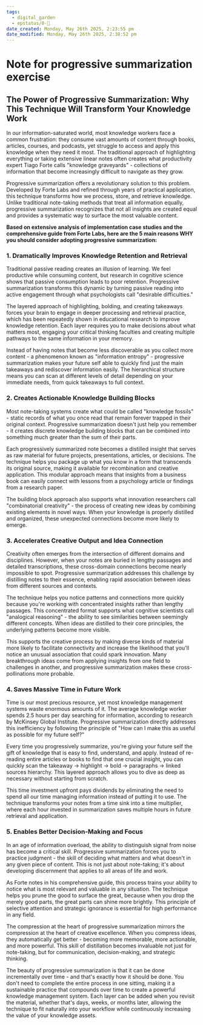 ```yaml
---
tags:
  - digital_garden
  - epstatus/0-🌰
date_created: Monday, May 26th 2025, 2:23:55 pm
date_modified: Monday, May 26th 2025, 2:38:52 pm
---
```

# Note for progressive summarization exercise
## The Power of Progressive Summarization: Why This Technique Will Transform Your Knowledge Work

In our information-saturated world, most knowledge workers face a common frustration: they consume vast amounts of content through books, articles, courses, and podcasts, yet struggle to access and apply this knowledge when they need it most. The traditional approach of highlighting everything or taking extensive linear notes often creates what productivity expert Tiago Forte calls "knowledge graveyards" - collections of information that become increasingly difficult to navigate as they grow.

Progressive summarization offers a revolutionary solution to this problem. Developed by Forte Labs and refined through years of practical application, this technique transforms how we process, store, and retrieve knowledge. Unlike traditional note-taking methods that treat all information equally, progressive summarization recognizes that not all insights are created equal and provides a systematic way to surface the most valuable content.

**Based on extensive analysis of implementation case studies and the comprehensive guide from Forte Labs, here are the 5 main reasons WHY you should consider adopting progressive summarization:**

### 1. Dramatically Improves Knowledge Retention and Retrieval

Traditional passive reading creates an illusion of learning. We feel productive while consuming content, but research in cognitive science shows that passive consumption leads to poor retention. Progressive summarization transforms this dynamic by turning passive reading into active engagement through what psychologists call "desirable difficulties."

The layered approach of highlighting, bolding, and creating takeaways forces your brain to engage in deeper processing and retrieval practice, which has been repeatedly shown in educational research to improve knowledge retention. Each layer requires you to make decisions about what matters most, engaging your critical thinking faculties and creating multiple pathways to the same information in your memory.

Instead of having notes that become less discoverable as you collect more content - a phenomenon known as "information entropy" - progressive summarization makes your future self able to quickly find just the main takeaways and rediscover information easily. The hierarchical structure means you can scan at different levels of detail depending on your immediate needs, from quick takeaways to full context.

### 2. Creates Actionable Knowledge Building Blocks

Most note-taking systems create what could be called "knowledge fossils" - static records of what you once read that remain forever trapped in their original context. Progressive summarization doesn't just help you remember - it creates discrete knowledge building blocks that can be combined into something much greater than the sum of their parts.

Each progressively summarized note becomes a distilled insight that serves as raw material for future projects, presentations, articles, or decisions. The technique helps you package up what you know in a form that transcends its original source, making it available for recombination and creative application. This modular approach means that insights from a business book can easily connect with lessons from a psychology article or findings from a research paper.

The building block approach also supports what innovation researchers call "combinatorial creativity" - the process of creating new ideas by combining existing elements in novel ways. When your knowledge is properly distilled and organized, these unexpected connections become more likely to emerge.

### 3. Accelerates Creative Output and Idea Connection

Creativity often emerges from the intersection of different domains and disciplines. However, when your notes are buried in lengthy passages and detailed transcriptions, these cross-domain connections become nearly impossible to spot. Progressive summarization addresses this challenge by distilling notes to their essence, enabling rapid association between ideas from different sources and contexts.

The technique helps you notice patterns and connections more quickly because you're working with concentrated insights rather than lengthy passages. This concentrated format supports what cognitive scientists call "analogical reasoning" - the ability to see similarities between seemingly different concepts. When ideas are distilled to their core principles, the underlying patterns become more visible.

This supports the creative process by making diverse kinds of material more likely to facilitate connectivity and increase the likelihood that you'll notice an unusual association that could spark innovation. Many breakthrough ideas come from applying insights from one field to challenges in another, and progressive summarization makes these cross-pollinations more probable.

### 4. Saves Massive Time in Future Work

Time is our most precious resource, yet most knowledge management systems waste enormous amounts of it. The average knowledge worker spends 2.5 hours per day searching for information, according to research by McKinsey Global Institute. Progressive summarization directly addresses this inefficiency by following the principle of "How can I make this as useful as possible for my future self?"

Every time you progressively summarize, you're giving your future self the gift of knowledge that is easy to find, understand, and apply. Instead of re-reading entire articles or books to find that one crucial insight, you can quickly scan the takeaway → highlight → bold → paragraphs → linked sources hierarchy. This layered approach allows you to dive as deep as necessary without starting from scratch.

This time investment upfront pays dividends by eliminating the need to spend all our time managing information instead of putting it to use. The technique transforms your notes from a time sink into a time multiplier, where each hour invested in summarization saves multiple hours in future retrieval and application.

### 5. Enables Better Decision-Making and Focus

In an age of information overload, the ability to distinguish signal from noise has become a critical skill. Progressive summarization forces you to practice judgment - the skill of deciding what matters and what doesn't in any given piece of content. This is not just about note-taking; it's about developing discernment that applies to all areas of life and work.

As Forte notes in his comprehensive guide, this process trains your ability to notice what is most relevant and valuable in any situation. The technique helps you prune the good to surface the great, because when you drop the merely good parts, the great parts can shine more brightly. This principle of selective attention and strategic ignorance is essential for high performance in any field.

The compression at the heart of progressive summarization mirrors the compression at the heart of creative excellence. When you compress ideas, they automatically get better - becoming more memorable, more actionable, and more powerful. This skill of distillation becomes invaluable not just for note-taking, but for communication, decision-making, and strategic thinking.

The beauty of progressive summarization is that it can be done incrementally over time - and that's exactly how it should be done. You don't need to complete the entire process in one sitting, making it a sustainable practice that compounds over time to create a powerful knowledge management system. Each layer can be added when you revisit the material, whether that's days, weeks, or months later, allowing the technique to fit naturally into your workflow while continuously increasing the value of your knowledge assets.